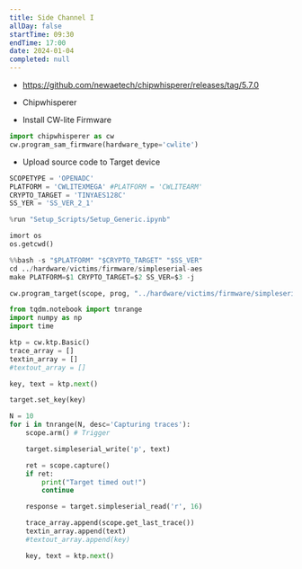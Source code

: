```yaml
---
title: Side Channel I
allDay: false
startTime: 09:30
endTime: 17:00
date: 2024-01-04
completed: null
---
```


- https://github.com/newaetech/chipwhisperer/releases/tag/5.7.0

- Chipwhisperer
- Install CW-lite Firmware

```python
import chipwhisperer as cw
cw.program_sam_firmware(hardware_type='cwlite')
```

- Upload source code to Target device

```python
SCOPETYPE = 'OPENADC'
PLATFORM = 'CWLITEXMEGA' #PLATFORM = 'CWLITEARM'
CRYPTO_TARGET = 'TINYAES128C'
SS_YER = 'SS_VER_2_1'
```

```python
%run "Setup_Scripts/Setup_Generic.ipynb"
```

```python
imort os
os.getcwd()
```

```python
%%bash -s "$PLATFORM" "$CRYPTO_TARGET" "$SS_VER"
cd ../hardware/victims/firmware/simpleserial-aes
make PLATFORM=$1 CRYPTO_TARGET=$2 SS_VER=$3 -j
```

```python
cw.program_target(scope, prog, "../hardware/victims/firmware/simpleserial-aes/simpleserial-aes-{}.hex".format(PLATFORM))
```

```python
from tqdm.notebook import tnrange
import numpy as np
import time

ktp = cw.ktp.Basic()
trace_array = []
textin_array = []
#textout_array = []

key, text = ktp.next()

target.set_key(key)

N = 10
for i in tnrange(N, desc='Capturing traces'):
	scope.arm() # Trigger

	target.simpleserial_write('p', text)

	ret = scope.capture()
	if ret:
		print("Target timed out!")
		continue

	response = target.simpleserial_read('r', 16)

	trace_array.append(scope.get_last_trace())
	textin_array.append(text)
	#textout_array.append(key)

	key, text = ktp.next()
```


